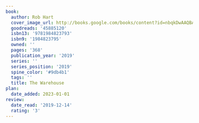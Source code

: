 ```yaml
---
book:
  author: Rob Hart
  cover_image_url: http://books.google.com/books/content?id=nbqkDwAAQBAJ&printsec=frontcover&img=1&zoom=1&edge=curl&source=gbs_api
  goodreads: '45885120'
  isbn13: '9781984823793'
  isbn9: '1984823795'
  owned: ''
  pages: '368'
  publication_year: '2019'
  series: ''
  series_position: '2019'
  spine_color: '#9db4b1'
  tags: ''
  title: The Warehouse
plan:
  date_added: 2023-01-01
review:
  date_read: '2019-12-14'
  rating: '3'
---
```

